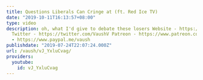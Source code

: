 ```yaml
---
title: Questions Liberals Can Cringe at (ft. Red Ice TV)
date: "2019-10-11T16:13:57+08:00"
type: video
description: oh, what I'd give to debate these losers Website - https://www.vaush.gg/
  Twitter - https://twitter.com/VaushV Patreon - https://www.patreon.com/vaush Donate
  - https://www.paypal.me/vaush
publishdate: "2019-07-24T22:07:24.000Z"
url: /vaush/vJ_YxluCvag/
providers:
  youtube:
    id: vJ_YxluCvag
---
```

